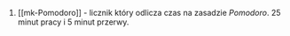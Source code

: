 
1. [[mk-Pomodoro]] - licznik który odlicza czas na zasadzie *Pomodoro*. 25 minut pracy i 5 minut przerwy.